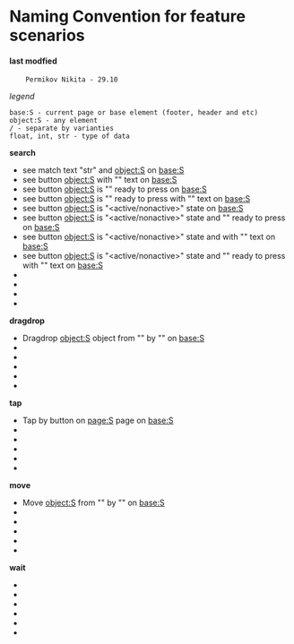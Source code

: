 # Naming Convention for feature scenarios

#### last modfied
        Permikov Nikita - 29.10
        

*legend*
```
base:S - current page or base element (footer, header and etc)
object:S - any element
/ - separate by varianties
float, int, str - type of data
```
        
**search**

- see match text "str" and <object:S> on <base:S>
- see button <object:S> with "<str>" text on <base:S>
- see button <object:S> is "</not>" ready to press on <base:S>
- see button <object:S> is "</not>" ready to press with "<str>" text on <base:S>
- see button <object:S> is "<active/nonactive>" state on <base:S>
- see button <object:S> is "<active/nonactive>" state and "</not>" ready to press on <base:S>
- see button <object:S> is "<active/nonactive>" state and with "<str>" text on <base:S>
- see button <object:S> is "<active/nonactive>" state and "</not>" ready to press with "<str>" text on <base:S>
- 
-
-
-


**dragdrop**

- Dragdrop <object:S> object from "<float>" by "<float>" on <base:S>
-
-
-
-
-


**tap**

- Tap by button on <page:S> page on <base:S>
-
-
-
-
-


**move**

- Move <object:S> from "<float>" by "<float>" on <base:S>
-
-
-
-
-

**wait**

- 
-
-
-
-
-